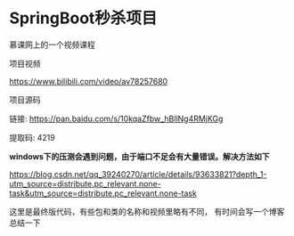 # SpringBoot秒杀项目

慕课网上的一个视频课程



项目视频

https://www.bilibili.com/video/av78257680



项目源码

链接: https://pan.baidu.com/s/10kqaZfbw_hBllNg4RMjKGg 

提取码: 4219



**windows下的压测会遇到问题，由于端口不足会有大量错误。解决方法如下**

https://blog.csdn.net/qq_39240270/article/details/93633821?depth_1-utm_source=distribute.pc_relevant.none-task&utm_source=distribute.pc_relevant.none-task



这里是最终版代码，有些包和类的名称和视频里略有不同， 有时间会写一个博客总结一下
